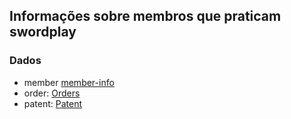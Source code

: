 ﻿## Informações sobre membros que praticam swordplay

### Dados

- member [member-info](./info.members.md)
- order: [Orders](./orders.info.md)
- patent: [Patent](./patent.info.md)
